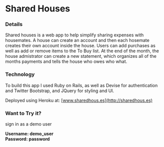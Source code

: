Shared Houses
=============

### Details
Shared houses is a web app to help simplify sharing expenses with housemates.
A house can create an account and then each hosemate creates their own account
inside the house.  Users can add purchases as well as add or remove items
to the To Buy list.  At the end of the month, the house admistrator can create a 
new statement, which organizes all of the months payments and tells the house 
who owes who what.

### Technology
To build this app I used Ruby on Rails, as well as Devise for authentication and
Twitter Bootstrap, and JQuery for styling and UI.

Deployed using Heroku at: [www.sharedhous.es](http://sharedhous.es)

### Want to Try it?
sign in as a demo user

<strong>Username:</string> demo_user<br>
<strong>Password:</string> password
